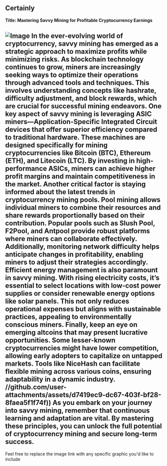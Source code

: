 Certainly
---
**Title: Mastering Savvy Mining for Profitable Cryptocurrency Earnings**

![Image](https://github.com/user-attachments/assets/d7419ec9-dc67-403f-bf28-8faea5f1f74f)
In the ever-evolving world of cryptocurrency, **savvy mining** has emerged as a strategic approach to maximize profits while minimizing risks. As blockchain technology continues to grow, miners are increasingly seeking ways to optimize their operations through advanced tools and techniques. This involves understanding concepts like **hashrate**, **difficulty adjustment**, and **block rewards**, which are crucial for successful mining endeavors.
One key aspect of savvy mining is leveraging **ASIC miners**—Application-Specific Integrated Circuit devices that offer superior efficiency compared to traditional hardware. These machines are designed specifically for mining cryptocurrencies like Bitcoin (BTC), Ethereum (ETH), and Litecoin (LTC). By investing in high-performance ASICs, miners can achieve higher **profit margins** and maintain competitiveness in the market.
Another critical factor is staying informed about the latest trends in **cryptocurrency mining pools**. Pool mining allows individual miners to combine their resources and share rewards proportionally based on their contribution. Popular pools such as Slush Pool, F2Pool, and Antpool provide robust platforms where miners can collaborate effectively. Additionally, monitoring **network difficulty** helps anticipate changes in profitability, enabling miners to adjust their strategies accordingly.
Efficient energy management is also paramount in savvy mining. With rising electricity costs, it’s essential to select locations with low-cost power supplies or consider renewable energy options like solar panels. This not only reduces operational expenses but aligns with sustainable practices, appealing to environmentally conscious miners.
Finally, keep an eye on emerging altcoins that may present lucrative opportunities. Some lesser-known cryptocurrencies might have lower competition, allowing early adopters to capitalize on untapped markets. Tools like **NiceHash** can facilitate flexible mining across various coins, ensuring adaptability in a dynamic industry.
 //github.com/user-attachments/assets/d7419ec9-dc67-403f-bf28-8faea5f1f74f))
As you embark on your journey into **savvy mining**, remember that continuous learning and adaptation are vital. By mastering these principles, you can unlock the full potential of cryptocurrency mining and secure long-term success.
--- 
Feel free to replace the image link with any specific graphic you'd like to include
